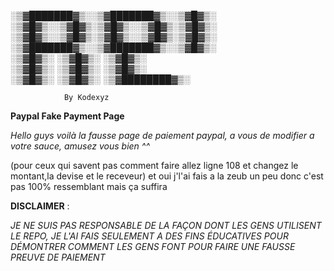 





░▒▓███████▓▒░░▒▓███████▓▒░░▒▓█▓▒░        
░▒▓█▓▒░░▒▓█▓▒░▒▓█▓▒░░▒▓█▓▒░▒▓█▓▒░        
░▒▓█▓▒░░▒▓█▓▒░▒▓█▓▒░░▒▓█▓▒░▒▓█▓▒░        
░▒▓███████▓▒░░▒▓███████▓▒░░▒▓█▓▒░        
░▒▓█▓▒░      ░▒▓█▓▒░      ░▒▓█▓▒░        
░▒▓█▓▒░      ░▒▓█▓▒░      ░▒▓█▓▒░        
░▒▓█▓▒░      ░▒▓█▓▒░      ░▒▓████████▓▒░                     
                                                                                
                By Kodexyz                                                             

**Paypal Fake Payment Page**

*Hello guys voilà la fausse page de paiement paypal, a vous de modifier a votre sauce, amusez vous bien ^^*

(pour ceux qui savent pas comment faire allez ligne 108 et changez le montant,la devise et le receveur)
et oui j'l'ai fais a la zeub un peu donc c'est pas 100% ressemblant mais ça suffira

**DISCLAIMER** : 

*JE NE SUIS PAS RESPONSABLE DE LA FAÇON DONT LES GENS UTILISENT LE REPO, JE L'AI FAIS SEULEMENT A DES FINS ÉDUCATIVES POUR DÉMONTRER COMMENT LES GENS FONT POUR FAIRE UNE FAUSSE PREUVE DE PAIEMENT*
